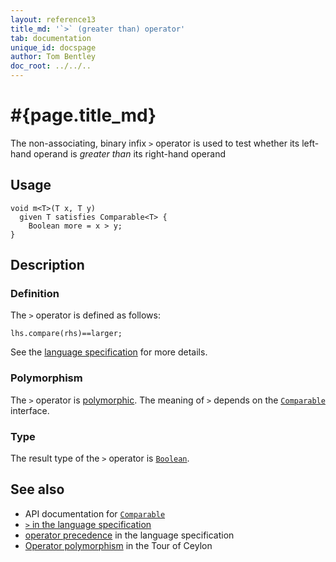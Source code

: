 ```yaml
---
layout: reference13
title_md: '`>` (greater than) operator'
tab: documentation
unique_id: docspage
author: Tom Bentley
doc_root: ../../..
---
```


# #{page.title_md}

The non-associating, binary infix `>` operator is used to test whether its left-hand 
operand is *greater than* its right-hand operand

## Usage 

<!-- try: -->
    void m<T>(T x, T y) 
      given T satisfies Comparable<T> {
        Boolean more = x > y;
    }

## Description

### Definition

The `>` operator is defined as follows:

<!-- check:none -->
<!-- try: -->
    lhs.compare(rhs)==larger;

See the [language specification](#{site.urls.spec_current}#equalitycomparison) for more details.

### Polymorphism

The `>` operator is [polymorphic](#{page.doc_root}/reference/operator/operator-polymorphism). 
The meaning of `>` depends on the 
[`Comparable`](#{site.urls.apidoc_1_3}/Comparable.type.html) interface.

### Type

The result type of the `>` operator is [`Boolean`](#{site.urls.apidoc_1_3}/Boolean.type.html).

## See also

* API documentation for [`Comparable`](#{site.urls.apidoc_1_3}/Comparable.type.html)
* [`>` in the language specification](#{site.urls.spec_current}#equalitycomparison)
* [operator precedence](#{site.urls.spec_current}#operatorprecedence) in the 
  language specification
* [Operator polymorphism](#{page.doc_root}/tour/language-module/#operator_polymorphism) 
  in the Tour of Ceylon

